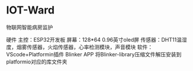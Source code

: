 # IOT-Ward
物联网智能病房监护

硬件
主控：ESP32开发板
屏幕：128*64 0.96英寸oled屏
传感器：DHT11温湿度，烟雾传感器，火焰传感器，心率检测模块，声音模块
软件：VScode+Platformin插件 Blinker APP
将Blinker-library压缩文件解压安装到platformio对应的库文件夹
